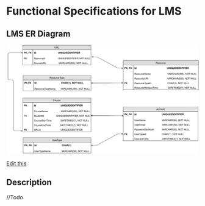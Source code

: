 # Functional Specifications for LMS

## LMS ER Diagram

![Diagram](img/LMS-ER-Diagram.svg)

<a href="https://drive.google.com/file/d/1FzIM7mha6Pk4huKQnVi-nPBDsmrfkSai/view?usp=sharing">Edit this</a>


## Description

//Todo
